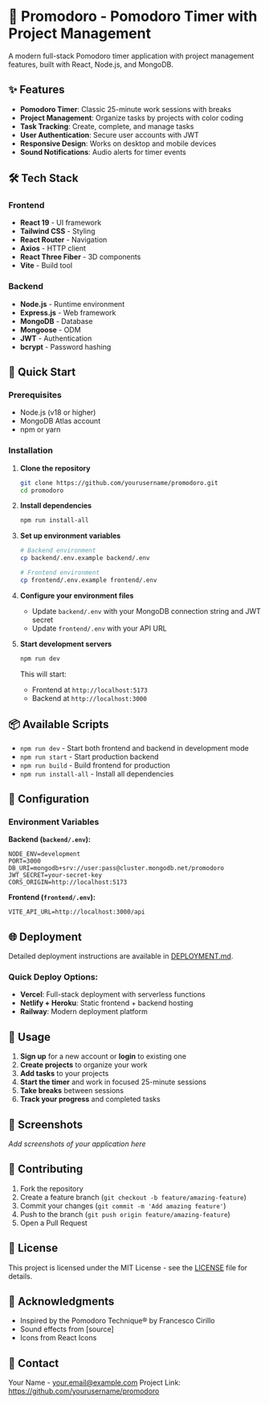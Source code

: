 # 🍅 Promodoro - Pomodoro Timer with Project Management

A modern full-stack Pomodoro timer application with project management features, built with React, Node.js, and MongoDB.

## ✨ Features

- **Pomodoro Timer**: Classic 25-minute work sessions with breaks
- **Project Management**: Organize tasks by projects with color coding
- **Task Tracking**: Create, complete, and manage tasks
- **User Authentication**: Secure user accounts with JWT
- **Responsive Design**: Works on desktop and mobile devices
- **Sound Notifications**: Audio alerts for timer events

## 🛠️ Tech Stack

### Frontend
- **React 19** - UI framework
- **Tailwind CSS** - Styling
- **React Router** - Navigation
- **Axios** - HTTP client
- **React Three Fiber** - 3D components
- **Vite** - Build tool

### Backend
- **Node.js** - Runtime environment
- **Express.js** - Web framework
- **MongoDB** - Database
- **Mongoose** - ODM
- **JWT** - Authentication
- **bcrypt** - Password hashing

## 🚀 Quick Start

### Prerequisites
- Node.js (v18 or higher)
- MongoDB Atlas account
- npm or yarn

### Installation

1. **Clone the repository**
   ```bash
   git clone https://github.com/yourusername/promodoro.git
   cd promodoro
   ```

2. **Install dependencies**
   ```bash
   npm run install-all
   ```

3. **Set up environment variables**
   ```bash
   # Backend environment
   cp backend/.env.example backend/.env
   
   # Frontend environment
   cp frontend/.env.example frontend/.env
   ```

4. **Configure your environment files**
   - Update `backend/.env` with your MongoDB connection string and JWT secret
   - Update `frontend/.env` with your API URL

5. **Start development servers**
   ```bash
   npm run dev
   ```

   This will start:
   - Frontend at `http://localhost:5173`
   - Backend at `http://localhost:3000`

## 📦 Available Scripts

- `npm run dev` - Start both frontend and backend in development mode
- `npm run start` - Start production backend
- `npm run build` - Build frontend for production
- `npm run install-all` - Install all dependencies

## 🔧 Configuration

### Environment Variables

**Backend (`backend/.env`):**
```env
NODE_ENV=development
PORT=3000
DB_URI=mongodb+srv://user:pass@cluster.mongodb.net/promodoro
JWT_SECRET=your-secret-key
CORS_ORIGIN=http://localhost:5173
```

**Frontend (`frontend/.env`):**
```env
VITE_API_URL=http://localhost:3000/api
```

## 🌐 Deployment

Detailed deployment instructions are available in [DEPLOYMENT.md](DEPLOYMENT.md).

### Quick Deploy Options:
- **Vercel**: Full-stack deployment with serverless functions
- **Netlify + Heroku**: Static frontend + backend hosting
- **Railway**: Modern deployment platform

## 📱 Usage

1. **Sign up** for a new account or **login** to existing one
2. **Create projects** to organize your work
3. **Add tasks** to your projects
4. **Start the timer** and work in focused 25-minute sessions
5. **Take breaks** between sessions
6. **Track your progress** and completed tasks

## 🎨 Screenshots

*Add screenshots of your application here*

## 🤝 Contributing

1. Fork the repository
2. Create a feature branch (`git checkout -b feature/amazing-feature`)
3. Commit your changes (`git commit -m 'Add amazing feature'`)
4. Push to the branch (`git push origin feature/amazing-feature`)
5. Open a Pull Request

## 📝 License

This project is licensed under the MIT License - see the [LICENSE](LICENSE) file for details.

## 🙏 Acknowledgments

- Inspired by the Pomodoro Technique® by Francesco Cirillo
- Sound effects from [source]
- Icons from React Icons

## 📧 Contact

Your Name - your.email@example.com
Project Link: https://github.com/yourusername/promodoro
